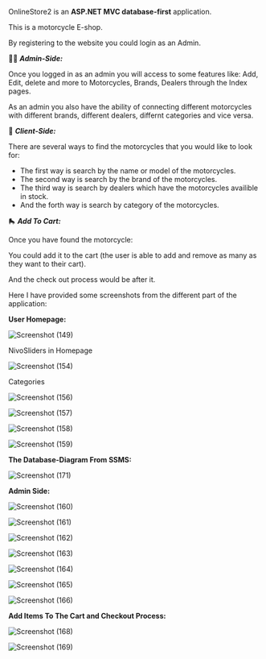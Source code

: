 OnlineStore2 is an **ASP.NET MVC database-first** application.


This is a motorcycle E-shop.

By registering to the website you could login as an Admin.

:office_worker: ***Admin-Side:*** 

Once you logged in as an admin you will access to some features like:
Add, Edit, delete and more to Motorcycles, Brands, Dealers through the Index pages.

As an admin you also have the ability of connecting different motorcycles with different brands, different dealers, differnt categories and vice versa.


:frowning_person: ***Client-Side:***

There are several ways to find the motorcycles that you would like to look for:

* The first way is search by the name or model of the motorcycles.
* The second way is search by the brand of the motorcycles.
* The third way is search by dealers which have the motorcycles availible in stock.
* And the forth way is search by category of the motorcycles.


:roller_skate: ***Add To Cart:***

Once you have found the motorcycle:

You could add it to the cart (the user is able to add and remove as many as they want to their cart).

And the check out process would be after it.

Here I have provided some screenshots from the different part of the application:


**User Homepage:**

![Screenshot (149)](https://user-images.githubusercontent.com/71192720/154727607-79b7cebd-10b8-4608-a0f0-fa6ce836adac.png)

NivoSliders in Homepage

![Screenshot (154)](https://user-images.githubusercontent.com/71192720/154727839-fc9a00a5-faa2-4b5a-a142-299a970f4c06.png)

Categories

![Screenshot (156)](https://user-images.githubusercontent.com/71192720/154729241-1acf23c8-1759-4e0f-82b3-ac60ae44f79e.png)

![Screenshot (157)](https://user-images.githubusercontent.com/71192720/154729244-ba8fbbf4-baad-4d29-a5fd-a2ee91426b2c.png)

![Screenshot (158)](https://user-images.githubusercontent.com/71192720/154729251-fd6e7925-fa5e-4ab8-ab9e-6c414b4edd55.png)

![Screenshot (159)](https://user-images.githubusercontent.com/71192720/154727937-57d03d19-f7ab-4c4d-8e2c-29c421e4dbe7.png)

**The Database-Diagram From SSMS:**

![Screenshot (171)](https://user-images.githubusercontent.com/71192720/154728087-6c1cd329-c749-4fb7-bdca-3951667b85b5.png)


**Admin Side:**

![Screenshot (160)](https://user-images.githubusercontent.com/71192720/154728152-2ef11371-0061-4ca2-a758-532277d00774.png)

![Screenshot (161)](https://user-images.githubusercontent.com/71192720/154728160-2c295e86-6d06-45a6-abdf-92886e08d68a.png)

![Screenshot (162)](https://user-images.githubusercontent.com/71192720/154728170-981420bd-287f-43bf-91c4-40e4d2dc0226.png)

![Screenshot (163)](https://user-images.githubusercontent.com/71192720/154728180-d28511b4-2c70-486e-974f-52a8a0761e17.png)

![Screenshot (164)](https://user-images.githubusercontent.com/71192720/154728186-f90de6ce-d045-4bed-a6d4-cc6bf24d4653.png)

![Screenshot (165)](https://user-images.githubusercontent.com/71192720/154728190-3a4eeedc-5caf-4a44-8e35-311c648b630b.png)

![Screenshot (166)](https://user-images.githubusercontent.com/71192720/154728212-fba70ee6-9deb-486a-988c-8a25460fe42a.png)

**Add Items To The Cart and Checkout Process:**

![Screenshot (168)](https://user-images.githubusercontent.com/71192720/154728330-88d325ea-daa3-476c-91ef-3cb8e3544331.png)

![Screenshot (169)](https://user-images.githubusercontent.com/71192720/154728337-9cf00bda-738c-4aa5-a8d3-1424c44f77e1.png)
